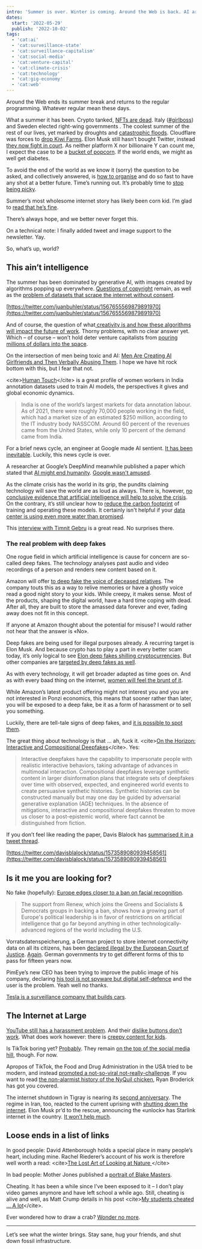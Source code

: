 ```yaml
---
intro: 'Summer is over. Winter is coming. Around the Web is back. AI art, deep fakes, and David Attenborough.'
dates:
  start: '2022-05-29'
  publish: '2022-10-02'
tags:
  - 'cat:ai'
  - 'cat:surveillance-state'
  - 'cat:surveillance-capitalism'
  - 'cat:social-media'
  - 'cat:venture-capital'
  - 'cat:climate-crisis'
  - 'cat:technology'
  - 'cat:gig-economy'
  - 'cat:web'
---
```


Around the Web ends its summer break and returns to the regular programming. Whatever regular mean these days.

What a summer it has been. Crypto tanked, [NFTs are dead](https://www.bloomberg.com/news/articles/2022-09-28/nft-volumes-tumble-97-from-2022-highs-as-frenzy-fades-chart). Italy ([\#girlboss](https://theintercept.com/2022/09/26/giorgia-meloni-italy-fascist/)) and Sweden elected right-wing governments . The coolest summer of the rest of our lives, yet marked by droughts and [catastrophic floods](https://www.esa.int/ESA_Multimedia/Images/2022/09/Pakistan_inundated?utm_source=pocket_mylist). Cloudflare was forces to [drop Kiwi Farms](https://www.washingtonpost.com/technology/2022/09/03/cloudflare-drops-kiwifarms/). Elon Musk still hasn’t bought Twitter, instead [they now fight in court](https://www.theverge.com/2022/9/16/23355051/elon-musk-whistleblower-lawsuit-twitter-chaos). As neither platform X nor billionaire Y can count me, I expect the case to be a [bucket of popcorn](https://www.washingtonpost.com/technology/2022/09/30/elon-musk-texts-twitter/).  If the world ends, we might as well get diabetes.

To avoid the end of the world as we know it (sorry) the question to be asked, and collectively answered, is [how to organise](https://www.heise.de/tp/features/Lieferketten-sprengen-fuer-das-Klima-7219962.html?wt_mc=rss.red.tp.tp.atom.beitrag.beitrag) and do so fast to have any shot at a better future. Time’s running out. It’s probably time to [stop being picky](https://mobile.twitter.com/oezgeschmoezge/status/1541073635602997250).

Summer’s most wholesome internet story has likely been corn kid. I’m glad to [read that he’s fine](https://www.nytimes.com/2022/09/21/style/corn-kid-tariq-tiktok.html?referringSource=articleShare&smid=nytcore-ios-share).

There’s always hope, and we better never forget this.

On a technical note: I finally added tweet and image support to the newsletter. Yay.

So, what’s up, world?

## This ain’t intelligence

The summer has been dominated by generative AI, with images created by algorithms popping up everywhere. [Questions of copyright](https://venturebeat.com/ai/who-owns-dall-e-images-legal-ai-experts-weigh-in/) remain, as well as the [problem of datasets that scrape the internet without consent](https://www.vice.com/en_us/article/3ad58k/ai-is-probably-using-your-images-and-its-not-easy-to-opt-out).

[https://twitter.com/juanbuhler/status/1567655569879891970](https://twitter.com/juanbuhler/status/1567655569879891970)

And of course, the question of what[ creativity is and how these algorithms will impact the future of work](https://continuations.com/post/689477664364511232/the-meaning-of-machine-creativity). Thorny problems, with no clear answer yet. Which – of course – won’t hold deter venture capitalists from [pouring millions of dollars into the space](https://www.forbes.com/sites/kenrickcai/2022/09/07/stability-ai-funding-round-1-billion-valuation-stable-diffusion-text-to-image/).

On the intersection of men being toxic and AI: [Men Are Creating AI Girlfriends and Then Verbally Abusing Them](https://futurism.com/chatbot-abuse). I hope we have hit rock bottom with this, but I fear that not.

\<cite\>[Human Touch](https://fiftytwo.in/story/human-touch/)\</cite\> is a great profile of women workers in India annotation datasets used to train AI models, the perspectives it gives and global economic dynamics.

> India is one of the world’s largest markets for data annotation labour. As of 2021, there were roughly 70,000 people working in the field, which had a market size of an estimated $250 million, according to the IT industry body NASSCOM. Around 60 percent of the revenues came from the United States, while only 10 percent of the demand came from India.

For a brief news cycle, an engineer at Google made AI sentient. [It has been inevitable](https://www.washingtonpost.com/opinions/2022/06/17/google-ai-ethics-sentient-lemoine-warning/). Luckily, this news cycle is over.

A researcher at Google’s DeepMind meanwhile published a paper which stated that [AI might end humanity](https://www.vice.com/en/article/93aqep/google-deepmind-researcher-co-authors-paper-saying-ai-will-eliminate-humanity). [Google wasn't amused](https://www.vice.com/en/article/88qm5k/deepmind-says-it-had-nothing-to-do-with-research-paper-saying-ai-could-end-humanity).

As the climate crisis has the world in its grip, the pundits claiming technology will save the world are as loud as always. There is, however, [no conclusive evidence that artificial intelligence will help to solve the crisis](https://netzpolitik.org/2021/ki-und-klimawandel-falsche-versprechen/).  On the contrary, it’s still unclear how to [reduce the carbon footprint](https://www.nature.com/articles/d41586-022-01983-7) of training and operating these models. It certainly isn't helpful if your [data center is using even more water than promised](https://www.datacenterdynamics.com/en/news/drought-stricken-holland-discovers-microsoft-data-center-slurped-84m-liters-of-drinking-water-last-year/).

This [interview with Timnit Gebru](https://www.getrevue.co/profile/themarkup/issues/building-ethical-artificial-intelligence-1189194) is a great read. No surprises there.

### The real problem with deep fakes

One rogue field in which artificial intelligence is cause for concern are so-called deep fakes. The technology analyses past audio and video recordings of a person and renders new content based on it.

Amazon will offer [to deep fake the voice of deceased relatives](https://gizmodo.com/amazon-alexa-deepfake-grandma-re-mars-demo-machine-lear-1849095743). The company touts this as a way to relive memories or have a ghostly voice read a good night story to your kids. While creepy, it makes sense. Most of the products, shaping the digital world, have a hard time coping with dead. After all, they are built to store the amassed data forever and ever, fading away does not fit in this concept.

If anyone at Amazon thought about the potential for misuse? I would rather not hear that the answer is «No».

Deep fakes are being used for illegal purposes already. A recurring target is Elon Musk. And because crypto has to play a part in every better scam today, it’s only logical to see [Elon deep fakes shilling cryptocurrencies](https://www.bleepingcomputer.com/news/security/elon-musk-deep-fakes-promote-new-bitvex-cryptocurrency-scam/). But other companies are [targeted by deep fakes as well](https://www.theregister.com/2022/09/28/trend_deepfake_video/).

As with every technology, it will get broader adapted as time goes on. And as with every baad thing on the internet, [women will feel the brunt of it](https://www.washingtonpost.com/opinions/2021/03/25/threat-deepfakes-isnt-hypothetical-women-feel-it-every-day/).

While Amazon’s latest product offering might not interest you and you are not interested in Ponzi economics, this means that sooner rather than later, you will be exposed to a deep fake, be it as a form of harassment or to sell you something.

Luckily, there are tell-tale signs of deep fakes, and [it is possible to spot them](https://www.dw.com/en/fact-check-how-do-i-spot-a-deepfake/a-60029650).

The great thing about technology is that … ah, fuck it. \<cite\>[On the Horizon: Interactive and Compositional Deepfakes](https://arxiv.org/abs/2209.01714)\</cite\>. Yes:

> Interactive deepfakes have the capability to impersonate people with realistic interactive behaviors, taking advantage of advances in multimodal interaction. Compositional deepfakes leverage synthetic content in larger disinformation plans that integrate sets of deepfakes over time with observed, expected, and engineered world events to create persuasive synthetic histories. Synthetic histories can be constructed manually but may one day be guided by adversarial generative explanation (AGE) techniques. In the absence of mitigations, interactive and compositional deepfakes threaten to move us closer to a post-epistemic world, where fact cannot be distinguished from fiction.

If you don’t feel like reading the paper, Davis Blalock has [summarised it in a tweet thread](https://twitter.com/davisblalock/status/1573589080939458561).

[https://twitter.com/davisblalock/status/1573589080939458561](https://twitter.com/davisblalock/status/1573589080939458561)

## Is it me you are looking for?

No fake (hopefully):  [Europe edges closer to a ban on facial recognition](https://www.politico.eu/article/europe-edges-closer-to-a-ban-on-facial-recognition/).

> The support from Renew, which joins the Greens and Socialists & Democrats groups in backing a ban, shows how a growing part of Europe's political leadership is in favor of restrictions on artificial intelligence that go far beyond anything in other technologically-advanced regions of the world including the U.S.

Vorratsdatenspeicherung, a German project to store internet connectivity data on all its citizens, has been [declared illegal by the European Court of Justice](https://www.theregister.com/2022/09/21/eu_data_retention/). [Again](https://netzpolitik.org/2022/debatte-ueber-vorratsdatenspeicherung-ein-gesetz-das-sie-totes-pferd-nannten/). German governments try to get different forms of this to pass for fifteen years now.

PimEye’s new CEO has been trying to improve the public image of his company, declaring [his tool is not spyware but digital self-defence](https://netzpolitik.org/2022/pimeyes-ceo-the-user-is-the-stalker-not-the-search-engine/) and the user is the problem. Yeah well no thanks.

[Tesla is a surveillance company that builds cars](https://spectrum.ieee.org/tesla-autopilot-data-scope).

## The Internet at Large

[YouTube still has a harassment problem](https://www.washingtonpost.com/technology/2022/09/18/you-tube-mysogyny-women-hate/).  And their [dislike buttons don’t work](https://www.theverge.com/2022/9/20/23356434/youtube-dislike-not-interested-buttons-bad-recommendations-mozilla-report). What does work however: there is [creepy content for kids](https://www.theguardian.com/technology/2022/sep/13/unboxing-bad-baby-evil-santa-youtube-swamped-creepy-kids-content?CMP=Share_iOSApp_Other).

Is TikTok boring yet? [Probably](https://www.theverge.com/2022/9/22/23365781/tiktok-youtube-bootleg-ratio-social-platforms-original-content). They remain [on the top of the social media hill](https://nymag.com/intelligencer/2022/09/tiktok-social-media-perils.html), though. For now.

Apropos of TikTok, the Food and Drug Administration in the USA tried to be modern, and instead [promoted a not-so-viral not-really-challenge](https://www.theguardian.com/technology/2022/sep/23/fda-nyquil-chicken-video-tiktok-trends-media). If you want to read [the non-alarmist history of the NyQuil chicken](https://www.garbageday.email/p/no-one-is-actually-boiling-chicken), Ryan Broderick has got you covered.

The internet shutdown in Tigray is nearing its [second anniversary](https://www.context.news/digital-rights/six-million-people-in-the-dark-tigrays-two-year-internet-outage). The regime in Iran, too, reacted to the current uprising with [shutting down the internet](https://www.wired.com/story/iran-protests-2022-internet-shutdown-whatsapp/). Elon Musk pr’d to the rescue, announcing the «unlock» has Starlink internet in the country. [It won’t help much](https://theintercept.com/2022/09/27/elon-musk-iran-protest-starlink-internet/).

## Loose ends in a list of links

In good people: David Attenborough  holds a special place in many people’s heart, including mine. Rachel Riederer’s account of his work is therefore well worth a read:  \<cite\>[The Lost Art of Looking at Nature ](https://www.dissentmagazine.org/article/the-lost-art-of-looking-at-nature)\</cite\>

In bad people: Mother Jones published a [portrait of Blake Masters](https://www.motherjones.com/politics/2022/07/blake-masters-peter-thiel-donald-trump-arizona-senate-mark-kelly/).

Cheating. It has been a while since I’ve been exposed to it – I don’t play video games anymore and have left school a while ago. Still, cheating is alive and well, as Matt Crump details in his post \<cite\>[My students cheated … A lot](https://crumplab.com/articles/blog/post_994_5_26_22_cheating/index.html)\</cite\>.

Ever wondered how to draw a crab? [Wonder no more](https://www.tumblr.com/blog/view/franzanth/685477288182267904?source=share).

----

Let’s see what the winter brings. Stay sane, hug your friends, and shut down fossil infrastructure.